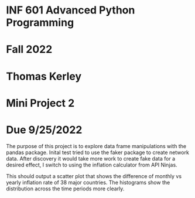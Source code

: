 # INF 601 Advanced Python Programming
# Fall 2022
# Thomas Kerley
# Mini Project 2
# Due 9/25/2022

The purpose of this project is to explore data frame manipulations with the pandas 
package. Inital test tried to use the faker package to create network data. After 
discovery it would take more work to create fake data for a desired effect, I switch
to using the inflation calculator from API Ninjas.

This should output a scatter plot that shows the difference of monthly vs yearly 
inflation rate of 38 major countries. The histograms show the distribution across
the time periods more clearly. 